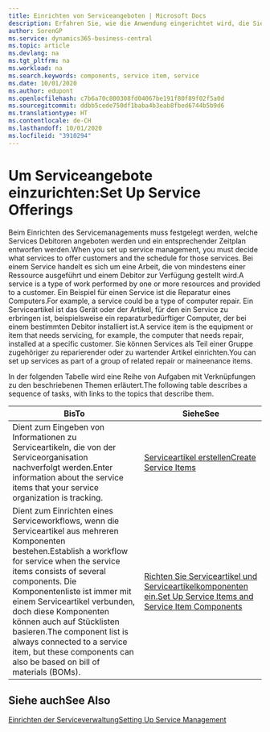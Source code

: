 ```yaml
---
title: Einrichten von Serviceangeboten | Microsoft Docs
description: Erfahren Sie, wie die Anwendung eingerichtet wird, die Sie Ihren Debitoren anbieten.
author: SorenGP
ms.service: dynamics365-business-central
ms.topic: article
ms.devlang: na
ms.tgt_pltfrm: na
ms.workload: na
ms.search.keywords: components, service item, service
ms.date: 10/01/2020
ms.author: edupont
ms.openlocfilehash: c7b6a70c800308fd04067be191f80f89f02f5a0d
ms.sourcegitcommit: ddbb5cede750df1baba4b3eab8fbed6744b5b9d6
ms.translationtype: HT
ms.contentlocale: de-CH
ms.lasthandoff: 10/01/2020
ms.locfileid: "3910294"
---
```

# <a name="set-up-service-offerings"></a><span data-ttu-id="f51f5-103">Um Serviceangebote einzurichten:</span><span class="sxs-lookup"><span data-stu-id="f51f5-103">Set Up Service Offerings</span></span>
<span data-ttu-id="f51f5-104">Beim Einrichten des Servicemanagements muss festgelegt werden, welche Services Debitoren angeboten werden und ein entsprechender Zeitplan entworfen werden.</span><span class="sxs-lookup"><span data-stu-id="f51f5-104">When you set up service management, you must decide what services to offer customers and the schedule for those services.</span></span> <span data-ttu-id="f51f5-105">Bei einem Service handelt es sich um eine Arbeit, die von mindestens einer Ressource ausgeführt und einem Debitor zur Verfügung gestellt wird.</span><span class="sxs-lookup"><span data-stu-id="f51f5-105">A service is a type of work performed by one or more resources and provided to a customer.</span></span> <span data-ttu-id="f51f5-106">Ein Beispiel für einen Service ist die Reparatur eines Computers.</span><span class="sxs-lookup"><span data-stu-id="f51f5-106">For example, a service could be a type of computer repair.</span></span> <span data-ttu-id="f51f5-107">Ein Serviceartikel ist das Gerät oder der Artikel, für den ein Service zu erbringen ist, beispielsweise ein reparaturbedürftiger Computer, der bei einem bestimmten Debitor installiert ist.</span><span class="sxs-lookup"><span data-stu-id="f51f5-107">A service item is the equipment or item that needs servicing, for example, the computer that needs repair, installed at a specific customer.</span></span> <span data-ttu-id="f51f5-108">Sie können Services als Teil einer Gruppe zugehöriger zu reparierender oder zu wartender Artikel einrichten.</span><span class="sxs-lookup"><span data-stu-id="f51f5-108">You can set up services as part of a group of related repair or maineenance items.</span></span>  
  
<span data-ttu-id="f51f5-109">In der folgenden Tabelle wird eine Reihe von Aufgaben mit Verknüpfungen zu den beschriebenen Themen erläutert.</span><span class="sxs-lookup"><span data-stu-id="f51f5-109">The following table describes a sequence of tasks, with links to the topics that describe them.</span></span>  
  
|<span data-ttu-id="f51f5-110">**Bis**</span><span class="sxs-lookup"><span data-stu-id="f51f5-110">**To**</span></span>|<span data-ttu-id="f51f5-111">**Siehe**</span><span class="sxs-lookup"><span data-stu-id="f51f5-111">**See**</span></span>|  
|------------|-------------|  
|<span data-ttu-id="f51f5-112">Dient zum Eingeben von Informationen zu Serviceartikeln, die von der Serviceorganisation nachverfolgt werden.</span><span class="sxs-lookup"><span data-stu-id="f51f5-112">Enter information about the service items that your service organization is tracking.</span></span>|[<span data-ttu-id="f51f5-113">Serviceartikel erstellen</span><span class="sxs-lookup"><span data-stu-id="f51f5-113">Create Service Items</span></span>](service-how-to-create-service-items.md)|  
|<span data-ttu-id="f51f5-114">Dient zum Einrichten eines Serviceworkflows, wenn die Serviceartikel aus mehreren Komponenten bestehen.</span><span class="sxs-lookup"><span data-stu-id="f51f5-114">Establish a workflow for service when the service items consists of several components.</span></span> <span data-ttu-id="f51f5-115">Die Komponentenliste ist immer mit einem Serviceartikel verbunden, doch diese Komponenten können auch auf Stücklisten basieren.</span><span class="sxs-lookup"><span data-stu-id="f51f5-115">The component list is always connected to a service item, but these components can also be based on bill of materials (BOMs).</span></span>|[<span data-ttu-id="f51f5-116">Richten Sie Serviceartikel und Serviceartikelkomponenten ein.</span><span class="sxs-lookup"><span data-stu-id="f51f5-116">Set Up Service Items and Service Item Components</span></span>](service-how-setup-service-items.md)|  
  
## <a name="see-also"></a><span data-ttu-id="f51f5-117">Siehe auch</span><span class="sxs-lookup"><span data-stu-id="f51f5-117">See Also</span></span>  
[<span data-ttu-id="f51f5-118">Einrichten der Serviceverwaltung</span><span class="sxs-lookup"><span data-stu-id="f51f5-118">Setting Up Service Management</span></span>](service-setup-service.md)   